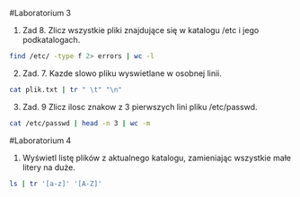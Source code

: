 #Laboratorium 3

1. Zad 8. Zlicz wszystkie pliki znajdujące się w katalogu /etc i jego podkatalogach.
~~~sh
find /etc/ -type f 2> errors | wc -l
~~~

2. Zad. 7. Kazde slowo pliku wyswietlane w osobnej linii.
~~~sh
cat plik.txt | tr " \t" "\n"
~~~                                              
3. Zad. 9 Zlicz ilosc znakow z 3 pierwszych lini pliku /etc/passwd.
~~~sh
cat /etc/passwd | head -n 3 | wc -m
~~~

#Laboratorium 4

1. Wyświetl listę plików z aktualnego katalogu, zamieniając wszystkie małe litery na duże.
~~~sh
ls | tr '[a-z]' '[A-Z]'
~~~